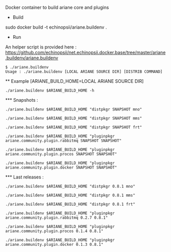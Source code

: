 Docker container to build ariane core and plugins

* Build

sudo docker build -t echinopsii/ariane.buildenv .


* Run 

An helper script is provided here : https://github.com/echinopsii/net.echinopsii.docker.base/tree/master/ariane.buildenv/ariane.buildenv

```
$ ./ariane.buildenv  
Usage : ./ariane.buildenv [LOCAL ARIANE SOURCE DIR] [DISTRIB COMMAND]
```

** Example [ARIANE_BUILD_HOME=LOCAL ARIANE SOURCE DIR]

```
./ariane.buildenv $ARIANE_BUILD_HOME -h
```

*** Snapshots : 

```
./ariane.buildenv $ARIANE_BUILD_HOME "distpkgr SNAPSHOT mno"
```

```
./ariane.buildenv $ARIANE_BUILD_HOME "distpkgr SNAPSHOT mms"
```

```
./ariane.buildenv $ARIANE_BUILD_HOME "distpkgr SNAPSHOT frt"
```

```
./ariane.buildenv $ARIANE_BUILD_HOME "pluginpkgr ariane.community.plugin.rabbitmq SNAPSHOT SNAPSHOT"
```

```
./ariane.buildenv $ARIANE_BUILD_HOME "pluginpkgr ariane.community.plugin.procos SNAPSHOT SNAPSHOT"
```

```
./ariane.buildenv $ARIANE_BUILD_HOME "pluginpkgr ariane.community.plugin.docker SNAPSHOT SNAPSHOT"
```

*** Last releases : 

```
./ariane.buildenv $ARIANE_BUILD_HOME "distpkgr 0.8.1 mno"
```

```
./ariane.buildenv $ARIANE_BUILD_HOME "distpkgr 0.8.1 mms"
```

```
./ariane.buildenv $ARIANE_BUILD_HOME "distpkgr 0.8.1 frt"
```

```
./ariane.buildenv $ARIANE_BUILD_HOME "pluginpkgr ariane.community.plugin.rabbitmq 0.2.7 0.8.1"
```

```
./ariane.buildenv $ARIANE_BUILD_HOME "pluginpkgr ariane.community.plugin.procos 0.1.4 0.8.1"
```

```
./ariane.buildenv $ARIANE_BUILD_HOME "pluginpkgr ariane.community.plugin.docker 0.1.3 0.8.1"
```
